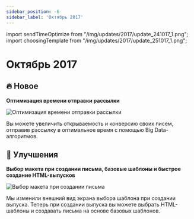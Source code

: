 ```yaml
---
sidebar_position: -6
sidebar_label: 'Октябрь 2017'
---
```


import sendTimeOptimize from "/img/updates/2017/update_241017_1.png";
import choosingTemplate from "/img/updates/2017/update_251017_1.png";

# Октябрь 2017

## 🔥 Новое

**Оптимизация времени отправки рассылки**

<p align="left">
    <img src={sendTimeOptimize} alt="Оптимизация времени отправки рассылки" />
</p>
Вы можете увеличить открываемость и конверсию своих писем, отправив рассылку в оптимальное время с помощью Big Data-алгоритмов.

## 🚀 Улучшения

**Выбор макета при создании письма, базовые шаблоны и быстрое создание HTML-выпусков**

<p align="left">
    <img src={choosingTemplate} alt="Выбор макета при создании письма" />
</p>
Мы изменили внешний вид экрана выбора шаблона при создании выпуска. Теперь при создании выпуска вы можете выбрать HTML-шаблоны и создавать письма на основе базовых шаблонов.
